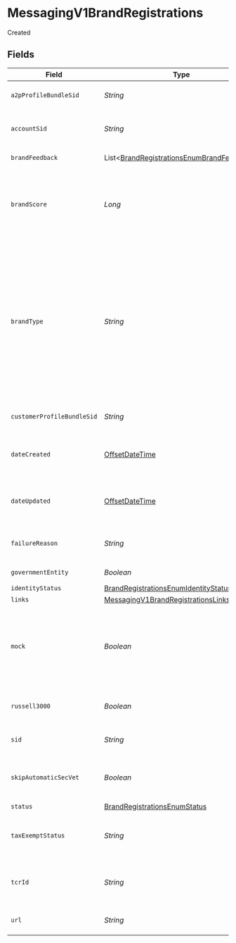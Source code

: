 # MessagingV1BrandRegistrations

Created


## Fields

| Field                                                                                                                                                                                                                                                                                                                          | Type                                                                                                                                                                                                                                                                                                                           | Required                                                                                                                                                                                                                                                                                                                       | Description                                                                                                                                                                                                                                                                                                                    |
| ------------------------------------------------------------------------------------------------------------------------------------------------------------------------------------------------------------------------------------------------------------------------------------------------------------------------------ | ------------------------------------------------------------------------------------------------------------------------------------------------------------------------------------------------------------------------------------------------------------------------------------------------------------------------------ | ------------------------------------------------------------------------------------------------------------------------------------------------------------------------------------------------------------------------------------------------------------------------------------------------------------------------------ | ------------------------------------------------------------------------------------------------------------------------------------------------------------------------------------------------------------------------------------------------------------------------------------------------------------------------------ |
| `a2pProfileBundleSid`                                                                                                                                                                                                                                                                                                          | *String*                                                                                                                                                                                                                                                                                                                       | :heavy_minus_sign:                                                                                                                                                                                                                                                                                                             | A2P Messaging Profile Bundle BundleSid.                                                                                                                                                                                                                                                                                        |
| `accountSid`                                                                                                                                                                                                                                                                                                                   | *String*                                                                                                                                                                                                                                                                                                                       | :heavy_minus_sign:                                                                                                                                                                                                                                                                                                             | The SID of the [Account](https://www.twilio.com/docs/iam/api/account) that created the Brand Registration resource.                                                                                                                                                                                                            |
| `brandFeedback`                                                                                                                                                                                                                                                                                                                | List<[BrandRegistrationsEnumBrandFeedback](../../models/shared/BrandRegistrationsEnumBrandFeedback.md)>                                                                                                                                                                                                                        | :heavy_minus_sign:                                                                                                                                                                                                                                                                                                             | Feedback on how to improve brand score                                                                                                                                                                                                                                                                                         |
| `brandScore`                                                                                                                                                                                                                                                                                                                   | *Long*                                                                                                                                                                                                                                                                                                                         | :heavy_minus_sign:                                                                                                                                                                                                                                                                                                             | The secondary vetting score if it was done. Otherwise, it will be the brand score if it's returned from TCR. It may be null if no score is available.                                                                                                                                                                          |
| `brandType`                                                                                                                                                                                                                                                                                                                    | *String*                                                                                                                                                                                                                                                                                                                       | :heavy_minus_sign:                                                                                                                                                                                                                                                                                                             | Type of brand. One of: "STANDARD", "SOLE_PROPRIETOR". SOLE_PROPRIETOR is for the low volume, SOLE_PROPRIETOR campaign use case. There can only be one SOLE_PROPRIETOR campaign created per SOLE_PROPRIETOR brand. STANDARD is for all other campaign use cases. Multiple campaign use cases can be created per STANDARD brand. |
| `customerProfileBundleSid`                                                                                                                                                                                                                                                                                                     | *String*                                                                                                                                                                                                                                                                                                                       | :heavy_minus_sign:                                                                                                                                                                                                                                                                                                             | A2P Messaging Profile Bundle BundleSid.                                                                                                                                                                                                                                                                                        |
| `dateCreated`                                                                                                                                                                                                                                                                                                                  | [OffsetDateTime](https://docs.oracle.com/javase/8/docs/api/java/time/OffsetDateTime.html)                                                                                                                                                                                                                                      | :heavy_minus_sign:                                                                                                                                                                                                                                                                                                             | The date and time in GMT when the resource was created specified in [ISO 8601](https://en.wikipedia.org/wiki/ISO_8601) format.                                                                                                                                                                                                 |
| `dateUpdated`                                                                                                                                                                                                                                                                                                                  | [OffsetDateTime](https://docs.oracle.com/javase/8/docs/api/java/time/OffsetDateTime.html)                                                                                                                                                                                                                                      | :heavy_minus_sign:                                                                                                                                                                                                                                                                                                             | The date and time in GMT when the resource was last updated specified in [ISO 8601](https://en.wikipedia.org/wiki/ISO_8601) format.                                                                                                                                                                                            |
| `failureReason`                                                                                                                                                                                                                                                                                                                | *String*                                                                                                                                                                                                                                                                                                                       | :heavy_minus_sign:                                                                                                                                                                                                                                                                                                             | A reason why brand registration has failed. Only applicable when status is FAILED.                                                                                                                                                                                                                                             |
| `governmentEntity`                                                                                                                                                                                                                                                                                                             | *Boolean*                                                                                                                                                                                                                                                                                                                      | :heavy_minus_sign:                                                                                                                                                                                                                                                                                                             | Identified as a government entity                                                                                                                                                                                                                                                                                              |
| `identityStatus`                                                                                                                                                                                                                                                                                                               | [BrandRegistrationsEnumIdentityStatus](../../models/shared/BrandRegistrationsEnumIdentityStatus.md)                                                                                                                                                                                                                            | :heavy_minus_sign:                                                                                                                                                                                                                                                                                                             | N/A                                                                                                                                                                                                                                                                                                                            |
| `links`                                                                                                                                                                                                                                                                                                                        | [MessagingV1BrandRegistrationsLinks](../../models/shared/MessagingV1BrandRegistrationsLinks.md)                                                                                                                                                                                                                                | :heavy_minus_sign:                                                                                                                                                                                                                                                                                                             | N/A                                                                                                                                                                                                                                                                                                                            |
| `mock`                                                                                                                                                                                                                                                                                                                         | *Boolean*                                                                                                                                                                                                                                                                                                                      | :heavy_minus_sign:                                                                                                                                                                                                                                                                                                             | A boolean that specifies whether brand should be a mock or not. If true, brand will be registered as a mock brand. Defaults to false if no value is provided.                                                                                                                                                                  |
| `russell3000`                                                                                                                                                                                                                                                                                                                  | *Boolean*                                                                                                                                                                                                                                                                                                                      | :heavy_minus_sign:                                                                                                                                                                                                                                                                                                             | Publicly traded company identified in the Russell 3000 Index                                                                                                                                                                                                                                                                   |
| `sid`                                                                                                                                                                                                                                                                                                                          | *String*                                                                                                                                                                                                                                                                                                                       | :heavy_minus_sign:                                                                                                                                                                                                                                                                                                             | The unique string to identify Brand Registration.                                                                                                                                                                                                                                                                              |
| `skipAutomaticSecVet`                                                                                                                                                                                                                                                                                                          | *Boolean*                                                                                                                                                                                                                                                                                                                      | :heavy_minus_sign:                                                                                                                                                                                                                                                                                                             | A flag to disable automatic secondary vetting for brands which it would otherwise be done.                                                                                                                                                                                                                                     |
| `status`                                                                                                                                                                                                                                                                                                                       | [BrandRegistrationsEnumStatus](../../models/shared/BrandRegistrationsEnumStatus.md)                                                                                                                                                                                                                                            | :heavy_minus_sign:                                                                                                                                                                                                                                                                                                             | N/A                                                                                                                                                                                                                                                                                                                            |
| `taxExemptStatus`                                                                                                                                                                                                                                                                                                              | *String*                                                                                                                                                                                                                                                                                                                       | :heavy_minus_sign:                                                                                                                                                                                                                                                                                                             | Nonprofit organization tax-exempt status per section 501 of the U.S. tax code.                                                                                                                                                                                                                                                 |
| `tcrId`                                                                                                                                                                                                                                                                                                                        | *String*                                                                                                                                                                                                                                                                                                                       | :heavy_minus_sign:                                                                                                                                                                                                                                                                                                             | Campaign Registry (TCR) Brand ID. Assigned only after successful brand registration.                                                                                                                                                                                                                                           |
| `url`                                                                                                                                                                                                                                                                                                                          | *String*                                                                                                                                                                                                                                                                                                                       | :heavy_minus_sign:                                                                                                                                                                                                                                                                                                             | The absolute URL of the Brand Registration resource.                                                                                                                                                                                                                                                                           |